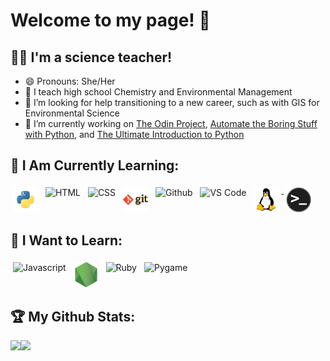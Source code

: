 # Welcome to my page! 👋

## 👩‍🏫 I'm a science teacher!
- 😄 Pronouns: She/Her
- 🍎 I teach high school Chemistry and Environmental Management
- 🤔 I’m looking for help transitioning to a new career, such as with GIS for Environmental Science
- 🔭 I’m currently working on [The Odin Project](https://www.theodinproject.com/), [Automate the Boring Stuff with Python](https://automatetheboringstuff.com/), and [The Ultimate Introduction to Python](https://www.youtube.com/watch?v=mDKM-JtUhhc&t=14773s)

## 🌱 I Am Currently Learning: 
<p align="left">
  <img src="https://raw.githubusercontent.com/github/explore/80688e429a7d4ef2fca1e82350fe8e3517d3494d/topics/python/python.png" alt="Python" height="40" style="vertical-align:top; margin:4px">
  <img src="https://upload.wikimedia.org/wikipedia/commons/6/61/HTML5_logo_and_wordmark.svg" alt="HTML" height="40" style="vertical-align:top; margin:4px">
  <img src="https://upload.wikimedia.org/wikipedia/commons/d/d5/CSS3_logo_and_wordmark.svg" alt="CSS" height="40" style="vertical-align:top; margin:4px">
  <img src="https://raw.githubusercontent.com/github/explore/80688e429a7d4ef2fca1e82350fe8e3517d3494d/topics/git/git.png" alt="Git" height="40" style="vertical-align:top; margin:4px">
  <img src="https://cdn-icons-png.flaticon.com/512/5968/5968866.png" alt="Github" height="40" style="vertical-align:top; margin:4px">
  <img src="https://upload.wikimedia.org/wikipedia/commons/9/9a/Visual_Studio_Code_1.35_icon.svg" alt="VS Code" height="40" style="vertical-align:top; margin:4px">
  <img src="https://raw.githubusercontent.com/github/explore/80688e429a7d4ef2fca1e82350fe8e3517d3494d/topics/linux/linux.png" alt="Linux" height="40" style="vertical-align:top; margin:4px"><a href="https://en.wikipedia.org/wiki/Bash_(Unix_shell)">
  <img src="https://raw.githubusercontent.com/github/explore/80688e429a7d4ef2fca1e82350fe8e3517d3494d/topics/terminal/terminal.png" alt="Terminal" height="40" style="vertical-align:top; margin:4px">
  </a></p>
  
## 🌟 I Want to Learn:
<p align="left">
  <img src="https://upload.wikimedia.org/wikipedia/commons/6/6a/JavaScript-logo.png" alt="Javascript" height="40" style="vertical-align:top; margin:4px">
  <img src="https://raw.githubusercontent.com/github/explore/80688e429a7d4ef2fca1e82350fe8e3517d3494d/topics/nodejs/nodejs.png" alt="NodeJS" height="40" style="vertical-align:top; margin:4px">
  <img src="https://upload.wikimedia.org/wikipedia/commons/7/73/Ruby_logo.svg" alt="Ruby" height="40" style="vertical-align:top; margin:4px"> <img src="https://upload.wikimedia.org/wikipedia/commons/b/be/Pygame_logo.svg" alt="Pygame" height="40" style="vertical-align:top; margin:4px">
</p>

## :trophy: My Github Stats:
<div>
  <a href="https://github-readme-stats.vercel.app/api?username=aclongo&theme=tokyonight">
    <img  align="left" src="https://github-readme-stats.vercel.app/api?username=aclongo&count_private=true&show_icons=true&theme=tokyonight" /></a>
  <a href="https://github-readme-stats.vercel.app/api/top-langs/?username=aclongo&count_private=true&hide=php&theme=tokyonight">
    <img align="left" src="https://github-readme-stats.vercel.app/api/top-langs/?username=aclongo&hide=php&theme=tokyonight" /></a>
</div>
